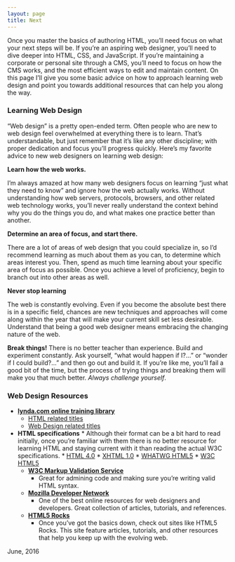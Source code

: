 ```yaml
---
layout: page
title: Next
---
```


Once you master the basics of authoring HTML, you&rsquo;ll need focus on what your next steps will be. If you&rsquo;re an aspiring web designer, you&rsquo;ll need to dive deeper into HTML, CSS, and JavaScript. If you&rsquo;re maintaining a corporate or personal site through a CMS, you&rsquo;ll need to focus on how the CMS works, and the most efficient ways to edit and maintain content.
On this page I&rsquo;ll give you some basic advice on how to approach learning web design and point you towards additional resources that can help you along the way.

### Learning Web Design
&ldquo;Web design&rdquo; is a pretty open-ended term. Often people who are new to web design feel overwhelmed at everything there is to learn. That&rsquo;s understandable, but just remember that it&rsquo;s like any other discipline; with proper dedication and focus you&rsquo;ll progress quickly. Here&rsquo;s my favorite advice to new web designers on learning web design:

**Learn how the web works.**

I&rsquo;m always amazed at how many web designers focus on learning &ldquo;just what they need to know&rdquo; and ignore how the web actually works. Without understanding how web servers, protocols, browsers, and other related web technology works, you&rsquo;ll never really understand the context behind why you do the things you do, and what makes one practice better than another.

**Determine an area of focus, and start there.**

There are a lot of areas of web design that you could specialize in, so I&rsquo;d recommend learning as much about them as you can, to determine which areas interest you. Then, spend as much time learning about your specific area of focus as possible. Once you achieve a level of proficiency, begin to branch out into other areas as well. 

**Never stop learning**

The web is constantly evolving. Even if you become the absolute best there is in a specific field, chances are new techniques and approaches will come along within the year that will make your current skill set less desirable. Understand that being a good web designer means embracing the changing nature of the web.

**Break things!**
There is no better teacher than experience. Build and experiment constantly. Ask yourself, &ldquo;what would happen if I?...&rdquo; or &ldquo;wonder if I could build?...&rdquo; and then go out and build it. If you&rsquo;re like me, you&rsquo;ll fail a good bit of the time, but the process of trying things and breaking them will make you that much better. *Always challenge yourself*.

### Web Design Resources

* <a href="http://www.lynda.com" title="lynda.com online training library">**lynda.com online training library**</a>
    * <a href="http://www.lynda.com/HTML-training-tutorials/224-0.html" title="lynda.com html related titles">HTML related titles</a>
    * <a href="http://www.lynda.com/Web-Design-training-tutorials/1376-0.html" title="lynda.com web design related titles">Web Design related titles</a>
* **HTML specifications**
      * Although their format can be a bit hard to read initially, once you&rsquo;re familiar with them there is no better resource for learning HTML and staying current with it than reading the actual W3C specifications.
      * <a href="http://www.w3.org/TR/html401" title="html 4 specification">HTML 4.0</a>
      * <a href="http://www.w3.org/TR/xhtml1" title="xhtml 1 specification">XHTML 1.0</a>
      * <a href="http://developers.whatwg.org" title="html 5, WHATWG edition">WHATWG HTML5</a>
      * <a href="http://www.w3.org/TR/html5">W3C HTML5</a>
  * <a href="http://validator.w3.org" title="W3C markup validator">**W3C Markup Validation Service**</a>
      * Great for admining code and making sure you&rsquo;re writing valid HTML syntax.
  * <a href="https://developer.mozilla.org/en-US" title="Mozilla developer network">**Mozilla Developer Network**</a>
      * One of the best online resources for web designers and developers. Great collection of articles, tutorials, and references.
  * <a href="http://www.html5rocks.com" title="HTML 5 rocks">**HTML5 Rocks**</a>
      * Once you&rsquo;ve got the basics down, check out sites like HTML5 Rocks. This site feature articles, tutorials, and other resources that help you keep up with the evolving web. 

June, 2016